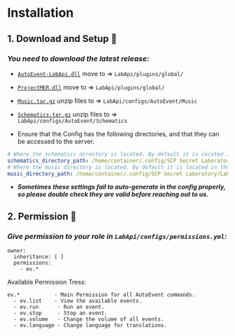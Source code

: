 # Installation

## 1. Download and Setup :moyai:

### *You need to download the latest release:*

- [``AutoEvent-LabApi.dll``](https://github.com/RisottoMan/AutoEvent/releases/latest) move to =>
  ``LabApi/plugins/global/``

- [
  ``ProjectMER.dll``](https://github.com/RisottoMan/AutoEvent/tree/beta14.1-mer/releases/download/v.9.11.1/MapEditorReborn.dll)
  move to => ``LabApi/plugins/global/``

- [``Music.tar.gz``](https://github.com/RisottoMan/AutoEvent/releases/latest) unzip files to =>
  ``LabApi/configs/AutoEvent/Music``

- [``Schematics.tar.gz``](https://github.com/RisottoMan/AutoEvent/releases/latest) unzip files to =>
  ``LabApi/configs/AutoEvent/Schematics``

- Ensure that the Config has the following directories, and that they can be accessed to the server.

```yml
# Where the schematics directory is located. By default it is located in the AutoEvent folder.
schematics_directory_path: /home/container/.config/SCP Secret Laboratory/LabApi/configs/AutoEvent/Schematics
# Where the music directory is located. By default it is located in the AutoEvent folder.
music_directory_path: /home/container/.config/SCP Secret Laboratory/LabApi/configs/AutoEvent/Music
```

- ***Sometimes these settings fail to auto-generate in the config properly, so please double check they are valid before
  reaching out to us.***

## 2. Permission :gem:

### *Give permission to your role in ``LabApi/configs/permissions.yml``:*

```
owner:
  inheritance: [ ]
  permissions:
    - ev.*
```

Available Permission Tress:

```
ev.*           - Main Permission for all AutoEvent commands.
  - ev.list    - View the available events.
  - ev.run      - Run an event.
  - ev.stop     - Stop an event.
  - ev.volume   - Change the volume of all events.
  - ev.language - Change language for translations.
```
